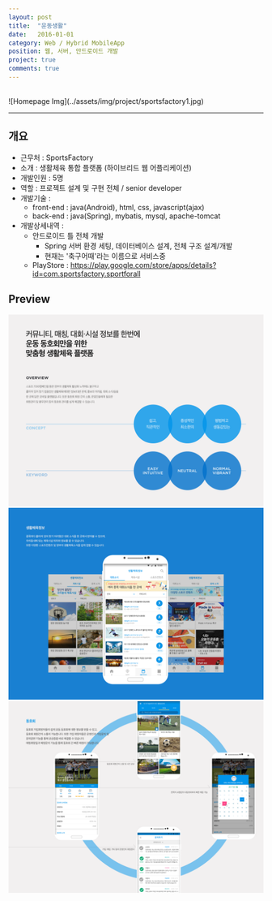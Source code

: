```yaml
---
layout: post
title:  "운동생활"
date:   2016-01-01
category: Web / Hybrid MobileApp
position: 웹, 서버, 안드로이드 개발
project: true
comments: true
---
```


<br>  
![Homepage Img](../assets/img/project/sportsfactory1.jpg)  
<br>

---

## 개요
- 근무처 : SportsFactory
- 소개 : 생활체육 통합 플랫폼 (하이브리드 웹 어플리케이션)
- 개발인원 : 5명
- 역할 : 프로젝트 설계 및 구현 전체 / senior developer
- 개발기술 :
	- front-end : java(Android), html, css, javascript(ajax)
	- back-end : java(Spring), mybatis, mysql, apache-tomcat
- 개발상세내역 :
  - 안드로이드 틀 전체 개발
	- Spring 서버 환경 세팅, 데이터베이스 설계, 전체 구조 설계/개발
	- 현재는 '축구어때'라는 이름으로 서비스중
  - PlayStore : https://play.google.com/store/apps/details?id=com.sportsfactory.sportforall

## Preview

![Homepage Img](../assets/img/project/sportsfactory2.png)
![Homepage Img](../assets/img/project/sportsfactory3.png)
![Homepage Img](../assets/img/project/sportsfactory4.png)
